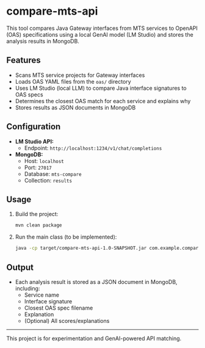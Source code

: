 # compare-mts-api

This tool compares Java Gateway interfaces from MTS services to OpenAPI (OAS) specifications using a local GenAI model (LM Studio) and stores the analysis results in MongoDB.

## Features
- Scans MTS service projects for Gateway interfaces
- Loads OAS YAML files from the `oas/` directory
- Uses LM Studio (local LLM) to compare Java interface signatures to OAS specs
- Determines the closest OAS match for each service and explains why
- Stores results as JSON documents in MongoDB

## Configuration
- **LM Studio API:**
  - Endpoint: `http://localhost:1234/v1/chat/completions`
- **MongoDB:**
  - Host: `localhost`
  - Port: `27017`
  - Database: `mts-compare`
  - Collection: `results`

## Usage
1. Build the project:
   ```sh
   mvn clean package
   ```
2. Run the main class (to be implemented):
   ```sh
   java -cp target/compare-mts-api-1.0-SNAPSHOT.jar com.example.compare.CompareMain
   ```

## Output
- Each analysis result is stored as a JSON document in MongoDB, including:
  - Service name
  - Interface signature
  - Closest OAS spec filename
  - Explanation
  - (Optional) All scores/explanations

---
This project is for experimentation and GenAI-powered API matching. 